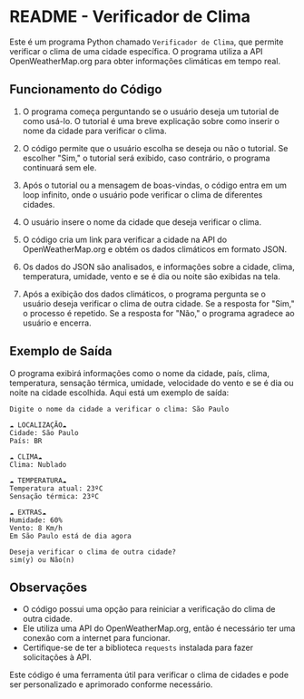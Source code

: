 # README - Verificador de Clima

Este é um programa Python chamado `Verificador de Clima`, que permite verificar o clima de uma cidade específica. O programa utiliza a API OpenWeatherMap.org para obter informações climáticas em tempo real.

## Funcionamento do Código

1. O programa começa perguntando se o usuário deseja um tutorial de como usá-lo. O tutorial é uma breve explicação sobre como inserir o nome da cidade para verificar o clima.

2. O código permite que o usuário escolha se deseja ou não o tutorial. Se escolher "Sim," o tutorial será exibido, caso contrário, o programa continuará sem ele.

3. Após o tutorial ou a mensagem de boas-vindas, o código entra em um loop infinito, onde o usuário pode verificar o clima de diferentes cidades.

4. O usuário insere o nome da cidade que deseja verificar o clima.

5. O código cria um link para verificar a cidade na API do OpenWeatherMap.org e obtém os dados climáticos em formato JSON.

6. Os dados do JSON são analisados, e informações sobre a cidade, clima, temperatura, umidade, vento e se é dia ou noite são exibidas na tela.

7. Após a exibição dos dados climáticos, o programa pergunta se o usuário deseja verificar o clima de outra cidade. Se a resposta for "Sim," o processo é repetido. Se a resposta for "Não," o programa agradece ao usuário e encerra.

## Exemplo de Saída

O programa exibirá informações como o nome da cidade, país, clima, temperatura, sensação térmica, umidade, velocidade do vento e se é dia ou noite na cidade escolhida. Aqui está um exemplo de saída:

```
Digite o nome da cidade a verificar o clima: São Paulo

☁️ LOCALIZAÇÃO☁️
Cidade: São Paulo
País: BR

☁️️️ ️️️️️CLIMA☁️
Clima: Nublado

☁️️️️ ️️️️️TEMPERATURA☁️
Temperatura atual: 23ºC
Sensação térmica: 23ºC

☁️️️️ ️️️️️EXTRAS☁️
Humidade: 60%
Vento: 8 Km/h
Em São Paulo está de dia agora

Deseja verificar o clima de outra cidade?
sim(y) ou Não(n)
```

## Observações

- O código possui uma opção para reiniciar a verificação do clima de outra cidade.
- Ele utiliza uma API do OpenWeatherMap.org, então é necessário ter uma conexão com a internet para funcionar.
- Certifique-se de ter a biblioteca `requests` instalada para fazer solicitações à API.

Este código é uma ferramenta útil para verificar o clima de cidades e pode ser personalizado e aprimorado conforme necessário.
